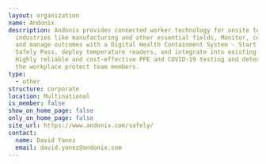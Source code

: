 ```yaml
---
layout: organization
name: Andonix
description: Andonix provides connected worker technology for onsite teams in
  industries like manufacturing and other essential fields, Monitor, control,
  and manage outcomes with a Digital Health Containment System - Start with
  Safely Pass, deploy temperature readers, and integrate into existing systems;
  Highly reliable and cost-effective PPE and COVID-19 testing and detection in
  the workplace protect team members.
type:
  - other
structure: corporate
location: Multinational
is_member: false
show_on_home_page: false
only_on_home_page: false
site_url: https://www.andonix.com/safely/
contact:
  name: David Yanez
  email: david.yanez@andonix.com
---
```

